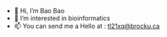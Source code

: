 - 👋 Hi, I’m Bao Bao
- 👀 I’m interested in bioinformatics
- 📫 You can send me a Hello at : tl21xq@brocku.ca

<!---
le-sandfish/le-sandfish is a ✨ special ✨ repository because its `README.md` (this file) appears on your GitHub profile.
You can click the Preview link to take a look at your changes.
--->
